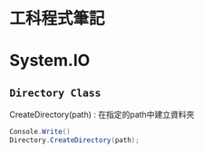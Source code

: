 # 工科程式筆記

# System.IO

## `Directory Class`

CreateDirectory(path) : 在指定的path中建立資料夾
```csharp
Console.Write()
Directory.CreateDirectory(path);
```
